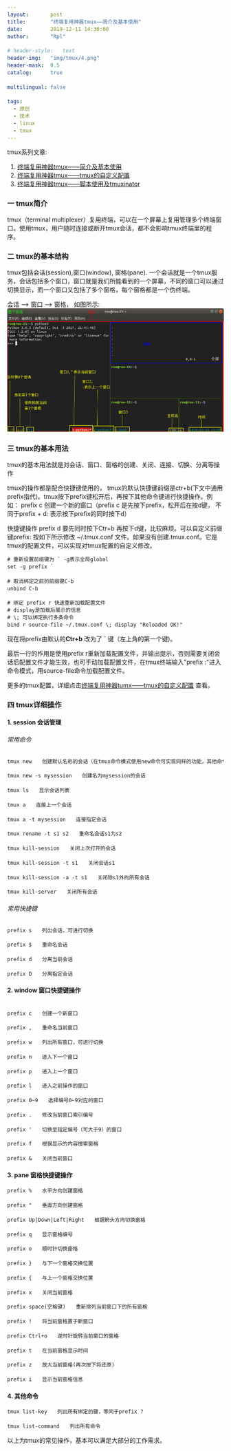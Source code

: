 ```yaml
---
layout:       post
title:        "终端复用神器tmux——简介及基本使用"
date:         2019-12-11 14:30:00
author:       "Rpl"

# header-style:   text
header-img:   "img/tmux/4.png"
header-mask:  0.5
catalog:      true

multilingual: false

tags:
  - 原创
  - 技术
  - linux
  - tmux
---
```


tmux系列文章: 
1. [终端复用神器tmux——简介及基本使用](http://littlerpl.me/2019/12/11/tmux1/)
2. [终端复用神器tmux——tmux的自定义配置](http://littlerpl.me/2019/12/06/gpu-monitor/)
3. [终端复用神器tmux——脚本使用及tmuxinator](http://littlerpl.me/2019/12/06/memory-swap/)


### 一 tmux简介

tmux（terminal multiplexer）复用终端，可以在一个屏幕上复用管理多个终端窗口。使用tmux，用户随时连接或断开tmux会话，都不会影响tmux终端里的程序。

### 二 tmux的基本结构

tmux包括会话(session),窗口(window), 窗格(pane). 一个会话就是一个tmux服务，会话包括多个窗口，窗口就是我们所能看到的一个屏幕，不同的窗口可以通过切换显示，而一个窗口又包括了多个窗格，每个窗格都是一个伪终端。

会话 --> 窗口 --> 窗格， 如图所示:
![1.2](/img/tmux/1.2.png)

### 三 tmux的基本用法

tmux的基本用法就是对会话、窗口、窗格的创建、关闭、连接、切换、分离等操作

tmux的操作都是配合快捷键使用的， tmux的默认快捷键前缀是ctr+b(下文中通用prefix指代)。tmux按下prefix键松开后，再按下其他命令键进行快捷操作。例如： prefix c 创建一个新的窗口（prefix c 是先按下prefix，松开后在按d键， 不同于prefix + d: 表示按下prefix的同时按下d）

快捷键操作 prefix d 要先同时按下Ctr+b 再按下d键，比较麻烦。可以自定义前缀键prefix:
按如下所示修改 \~/.tmux.conf 文件。如果没有创建.tmux.conf。它是tmux的配置文件，可以实现对tmux配置的自定义修改。

```txt
# 重新设置前缀键为 ` -g表示全局global
set -g prefix `

# 取消绑定之前的前缀键C-b
unbind C-b

# 绑定 prefix r 快速重新加载配置文件
# display是加载后展示的信息
# \; 可以绑定执行多条命令
bind r source-file ~/.tmux.conf \; display "Reloaded OK!"
```
现在将prefix由默认的**Ctr+b** 改为了 **\`** 键（左上角的第一个键)。

最后一行的作用是使用prefix r重新加载配置文件，并输出提示，否则需要关闭会话后配置文件才能生效，也可手动加载配置文件，在tmux终端输入"prefix :"进入命令模式，用source-file命令加载配置文件。

更多的tmux配置，详细点击[终端复用神器tumx——tmux的自定义配置](http://littlerpl.me/2019/12/06/gpu-monitor/) 查看。


### 四 tmux详细操作

#### 1. session 会话管理

###### 常用命令

```txt
tmux new　　创建默认名称的会话（在tmux命令模式使用new命令可实现同样的功能，其他命令同理，后文不再列出tmux终端命令）

tmux new -s mysession　　创建名为mysession的会话

tmux ls　　显示会话列表

tmux a　　连接上一个会话

tmux a -t mysession　　连接指定会话

tmux rename -t s1 s2　　重命名会话s1为s2

tmux kill-session　　关闭上次打开的会话

tmux kill-session -t s1　　关闭会话s1

tmux kill-session -a -t s1　　关闭除s1外的所有会话

tmux kill-server　　关闭所有会话
```

###### 常用快捷键

```txt
prefix s　　列出会话，可进行切换

prefix $　　重命名会话

prefix d　　分离当前会话

prefix D　　分离指定会话
```

#### 2. window 窗口快捷键操作
```txt

prefix c　　创建一个新窗口

prefix ,　　重命名当前窗口

prefix w　　列出所有窗口，可进行切换

prefix n　　进入下一个窗口

prefix p　　进入上一个窗口

prefix l　　进入之前操作的窗口

prefix 0~9　　选择编号0~9对应的窗口

prefix .　　修改当前窗口索引编号

prefix '　　切换至指定编号（可大于9）的窗口

prefix f　　根据显示的内容搜索窗格

prefix &　　关闭当前窗口

```

#### 3. pane 窗格快捷键操作

```txt
prefix %　　水平方向创建窗格

prefix "　　垂直方向创建窗格

prefix Up|Down|Left|Right　　根据箭头方向切换窗格

prefix q　　显示窗格编号

prefix o　　顺时针切换窗格

prefix }　　与下一个窗格交换位置

prefix {　　与上一个窗格交换位置

prefix x　　关闭当前窗格

prefix space(空格键)　　重新排列当前窗口下的所有窗格

prefix !　　将当前窗格置于新窗口

prefix Ctrl+o　　逆时针旋转当前窗口的窗格

prefix t　　在当前窗格显示时间

prefix z　　放大当前窗格(再次按下将还原)

prefix i　　显示当前窗格信息
```

#### 4. 其他命令

```txt
tmux list-key　　列出所有绑定的键，等同于prefix ?

tmux list-command　　列出所有命令
```

以上为tmux的常见操作，基本可以满足大部分的工作需求。

